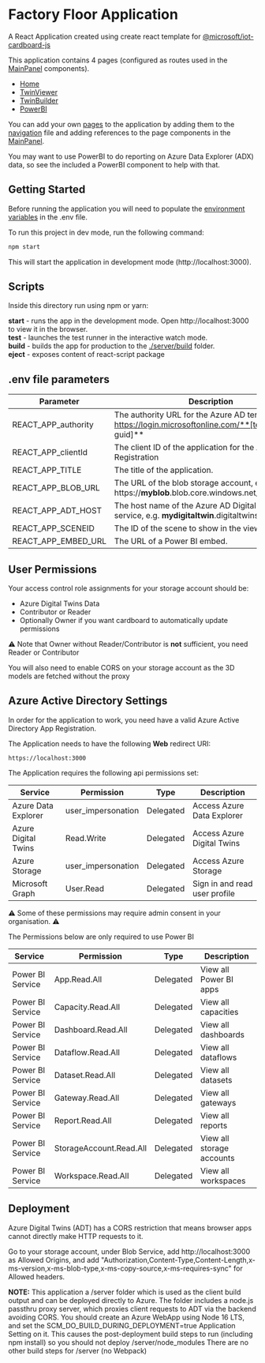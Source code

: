 # Factory Floor Application

A React Application created using create react template for [@microsoft/iot-cardboard-js](https://www.npmjs.com/package/@microsoft/iot-cardboard-js)

This application contains 4 pages (configured as routes used in the [MainPanel](./src/components/MainPanel.tsx) components).

- [Home](./src/pages/Home.tsx)
- [TwinViewer](./src/pages/TwinViewer.tsx)
- [TwinBuilder](./src/pages/TwinBuilder.tsx)
- [PowerBI](./src/pages/PowerBI.tsx)

You can add your own [pages](./src/pages/) to the application by adding them to the [navigation](./src/data/Navigation.tsx) file and adding references to the page components in the [MainPanel](./src/components/MainPanel.tsx).

You may want to use PowerBI to do reporting on Azure Data Explorer (ADX) data, so see the included a PowerBI component to help with that.


## Getting Started

Before running the application you will need to populate the [environment variables](#env-file-parameters) in the .env file.

To run this project in dev mode, run the following command:

```cmd
npm start
```
This will start the application in development mode (http://localhost:3000).

## Scripts

Inside this directory run using npm or yarn:

**start** - runs the app in the development mode. Open http://localhost:3000 to view it in the browser.  
**test** - launches the test runner in the interactive watch mode.  
**build** - builds the app for production to the [./server/build](./server/build) folder.  
**eject** - exposes content of react-script package  


## .env file parameters

| Parameter | Description |
|-----------|-------------|
| REACT_APP_authority | The authority URL for the Azure AD tenant, e.g. https://login.microsoftonline.com/**[tenant guid]** |
| REACT_APP_clientId | The client ID of the application for the Application Registration |
| REACT_APP_TITLE | The title of the application. |
| REACT_APP_BLOB_URL | The URL of the blob storage account, e.g. https://**myblob**.blob.core.windows.net/**mycontainer** |
| REACT_APP_ADT_HOST | The host name of the Azure AD Digital Twins service, e.g. **mydigitaltwin**.digitaltwins.azure.net   |
| REACT_APP_SCENEID | The ID of the scene to show in the viewer. |
| REACT_APP_EMBED_URL | The URL of a Power BI embed. |

## User Permissions

Your access control role assignments for your storage account should be:

- Azure Digital Twins Data
- Contributor or Reader
- Optionally Owner if you want cardboard to automatically update permissions

:warning: Note that Owner without Reader/Contributor is **not** sufficient, you need Reader or Contributor

You will also need to enable CORS on your storage account as the 3D models are fetched without the proxy


## Azure Active Directory Settings

In order for the application to work, you need have a valid Azure Active Directory App Registration.

The Application needs to have the following **Web** redirect URI:

```
https://localhost:3000
```

The Application requires the following api permissions set:

| Service | Permission | Type | Description |
|---------|-----------|------|-------------|
|Azure Data Explorer | user_impersonation       | Delegated | Access Azure Data Explorer |
|Azure Digital Twins | Read.Write               | Delegated | Access Azure Digital Twins |
|Azure Storage       | user_impersonation       | Delegated | Access Azure Storage |
|Microsoft Graph     | User.Read                | Delegated | Sign in and read user profile |

:warning: Some of these permissions may require admin consent in your organisation. :warning:

The Permissions below are only required to use Power BI

| Service | Permission | Type | Description |
|---------|-----------|------|-------------|
|Power BI Service    | App.Read.All             | Delegated | View all Power BI apps |
|Power BI Service    | Capacity.Read.All        | Delegated | View all capacities |
|Power BI Service    | Dashboard.Read.All       | Delegated | View all dashboards |
|Power BI Service    | Dataflow.Read.All        | Delegated | View all dataflows |
|Power BI Service    | Dataset.Read.All         | Delegated | View all datasets |
|Power BI Service    | Gateway.Read.All         | Delegated | View all gateways |
|Power BI Service    | Report.Read.All          | Delegated | View all reports |
|Power BI Service    | StorageAccount.Read.All  | Delegated | View all storage accounts |
|Power BI Service    | Workspace.Read.All       | Delegated | View all workspaces |

## Deployment

Azure Digital Twins (ADT) has a CORS restriction that means browser apps cannot directly make HTTP requests to it.

Go to your storage account, under Blob Service, add http://localhost:3000 as Allowed Origins, and add "Authorization,Content-Type,Content-Length,x-ms-version,x-ms-blob-type,x-ms-copy-source,x-ms-requires-sync" for Allowed headers.


**NOTE:**
This application a /server folder which is used as the client build output and can be deployed directly to Azure. The folder includes a node.js passthru proxy server, which proxies client requests to ADT via the backend avoiding CORS.
You should create an Azure WebApp using Node 16 LTS, and set the SCM_DO_BUILD_DURING_DEPLOYMENT=true Application Setting on it.
This causes the post-deployment build steps to run (including npm install) so you should not deploy /server/node_modules
There are no other build steps for /server (no Webpack)


